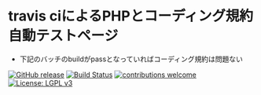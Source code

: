 # travis ciによるPHPとコーディング規約自動テストページ
- 下記のバッチのbuildがpassとなっていればコーディング規約は問題ない

[![GitHub release](https://img.shields.io/github/release/kubotan/phptest.svg)](https://github.com/kubotan/phptest/releases)
[![Build Status]( https://travis-ci.org/kubotan/phptest.svg?branch=master)](https://travis-ci.org/kubotan/phptest)
[![contributions welcome](https://img.shields.io/badge/contributions-welcome-brightgreen.svg?style=flat)](https://github.com/kubotan/phptest/issues)
[![License: LGPL v3](https://img.shields.io/badge/License-LGPL%20v3-blue.svg)](https://github.com/kubotan/phptest/blob/master/LICENSE)
